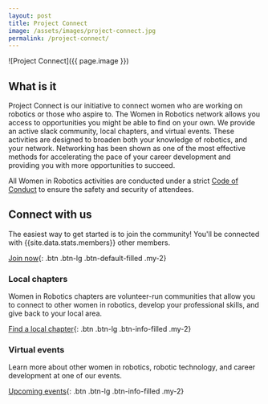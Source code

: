```yaml
---
layout: post
title: Project Connect
image: /assets/images/project-connect.jpg
permalink: /project-connect/
---
```


![Project Connect]({{ page.image }})

## What is it

Project Connect is our initiative to connect women who are working on robotics or those who aspire to.  The Women in Robotics network allows you access to opportunities you might be able to find on your own.  We provide an active slack community, local chapters, and virtual events.  These activities are designed to broaden both your knowledge of robotics, and your network.  Networking has been shown as one of the most effective methods for accelerating the pace of your career development and providing you with more opportunities to succeed.

All Women in Robotics activities are conducted under a strict [Code of Conduct](/code-of-conduct/) to ensure the safety and security of attendees.

## Connect with us

The easiest way to get started is to join the community!  You'll be connected with {{site.data.stats.members}} other members.

[Join now](/signup/){: .btn .btn-lg .btn-default-filled .my-2}

### Local chapters

Women in Robotics chapters are volunteer-run communities that allow you to connect to other women in robotics, develop your professional skills, and give back to your local area.

[Find a local chapter](/chapters/){: .btn .btn-lg .btn-info-filled .my-2}

### Virtual events

Learn more about other women in robotics, robotic technology, and career development at one of our events.

[Upcoming events](/events/){: .btn .btn-lg .btn-info-filled .my-2}
